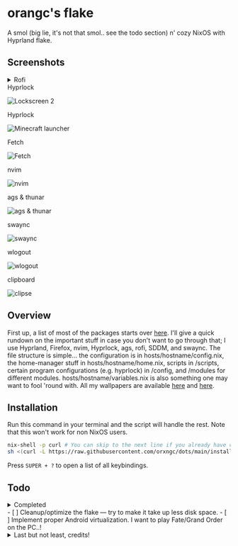 # orangc's flake
A smol (big lie, it's not that smol.. see the todo section) n' cozy NixOS with Hyprland flake.

## Screenshots
<details> 
![Bindings](https://raw.githubusercontent.com/orxngc/dots/anacreon/assets/bindings.png)
<summary>Rofi</summary>

![Application launcher](https://raw.githubusercontent.com/orxngc/dots/anacreon/assets/application-launcher.png)
![Wallpaper selector](https://raw.githubusercontent.com/orxngc/dots/anacreon/assets/wallpaper-selector.png)
![Minecraft launcher](https://raw.githubusercontent.com/orxngc/dots/anacreon/assets/minecraft-launcher.png)
</details>
<summary>Hyprlock</summary>

![Lockscreen 2](https://raw.githubusercontent.com/orxngc/dots/anacreon/assets/lockscreen-2.png)
</details>
<summary>Hyprlock</summary>

![Minecraft launcher](https://raw.githubusercontent.com/orxngc/dots/anacreon/assets/minecraft-launcher.png)
</details>
<summary>Fetch</summary>

![Fetch](https://raw.githubusercontent.com/orxngc/dots/anacreon/assets/fetch.png)
</details>
<summary>nvim</summary>

![nvim](https://raw.githubusercontent.com/orxngc/dots/anacreon/assets/nvim.png)
</details>
<summary>ags & thunar</summary>

![ags & thunar](https://raw.githubusercontent.com/orxngc/dots/anacreon/assets/ags-thunar.png)
</details>
<summary>swaync</summary>

![swaync](https://raw.githubusercontent.com/orxngc/dots/anacreon/assets/swaync.png)
</details>
<summary>wlogout</summary>

![wlogout](https://raw.githubusercontent.com/orxngc/dots/anacreon/assets/wlogout.png)
</details>
<summary>clipboard</summary>

![clipse](https://raw.githubusercontent.com/orxngc/dots/anacreon/assets/clipse.png)
</details>

## Overview
First up, a list of most of the packages starts over [here](https://github.com/orxngc/dots/blob/main/hosts/anacreon/config.nix#L192). I'll give a quick rundown on the important stuff in case you don't want to go through that; I use Hyprland, Firefox, nvim, Hyprlock, ags, rofi, SDDM, and swaync. The file structure is simple... the configuration is in hosts/hostname/config.nix, the home-manager stuff in hosts/hostname/home.nix, scripts in /scripts, certain program configurations (e.g. hyprlock) in /config, and /modules for different modules. hosts/hostname/variables.nix is also something one may want to fool 'round with. All my wallpapers are available [here](https://github.com/orxngc/walls) and [here](https://github.com/orxngc/walls-catppuccin-mocha).

## Installation
Run this command in your terminal and the script will handle the rest. Note that this won't work for non NixOS users.

```sh
nix-shell -p curl # You can skip to the next line if you already have curl installed.
sh <(curl -L https://raw.githubusercontent.com/orxngc/dots/main/install.sh) # Worried that I'm putting a virus in your PC? Read the code here to be sure: github.com/orxngc/dots/blob/main/install.sh
```

Press `SUPER + ?` to open a list of all keybindings.
 
## Todo
<details> 
<summary>Completed</summary>
- [x] ~~Write an installation script.~~
- [x] ~~Create a rofi wallpaper selector thing.~~
- [x] ~~Make swaync notifications pretty.~~
- [x] ~~Make those annoying folders in $HOME disappear, they aren't welcome.~~
- [x] ~~Add something that lists all the keybindings.~~
- [x] ~~Move back to SDDM or some other DM because I want something pretty.~~
- [x] ~~Update README screenshots / add a video showcase.~~
</details>
- [ ] Cleanup/optimize the flake — try to make it take up less disk space.
- [ ] Implement proper Android virtualization. I want to play Fate/Grand Order on the PC..!

<details>
<summary>Last but not least, credits!</summary>
*An important note: many of the configurations in my dots are modified from __many__ other opensource dotfile repositories. Without those, this wouldn't be possible!*
- https://gitlab.com/Zaney/zaneyos
- https://github.com/Jas-SinghFSU/HyprPanel
- https://github.com/MrVivekRajan/Hypr-Dots
- https://github.com/prasanthrangan/hyprdots
- https://github.com/elythh/nixvim
</details>
